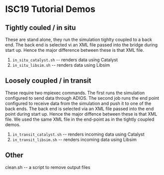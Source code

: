 ISC19 Tutorial Demos
====================

Tightly couled / in situ
------------------------
These are stand alone, they run the simulation tighlty coupled to a back end.
The back end is selected vi an XML file passed into the bridge during start up.
Hence the major difference between these is that XML file.

1. `in_situ_catalyst.sh` -- renders data using Catalyst
2. `in_situ_libsim.sh` -- renders data using Libsim

Loosely coupled / in transit
----------------------------
These require two mpiexec commands. The first runs the simulation configured to
send data through ADIOS. The second job runs the end point configured to
receive data from the simulation and push it to one of the back ends. The back
end is selected via an XML file passed into the end point during start up.
Hence the major diffence between these is that XML file. We used the same
XML file in the end-point as in the tightly coupled demos.

1. `in_transit_catalyst.sh` -- renders incoming data using Catalyst
2. `in_transit_libsim.sh` -- renders incoming data using Libsim

Other
-----
clean.sh -- a script to remove output files

